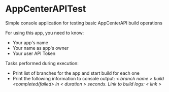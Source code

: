 # AppCenterAPITest
Simple console application for testing basic AppCenterAPI build operations

For using this app, you need to know:
- Your app's name
- Your name as app's owner
- Your user API Token


Tasks performed during execution:
- Print list of branches for the app and start build for each one
- Print the following information to console output: *< branch name > build <completed/failed> in < duration > seconds. Link to build logs: < link >*

